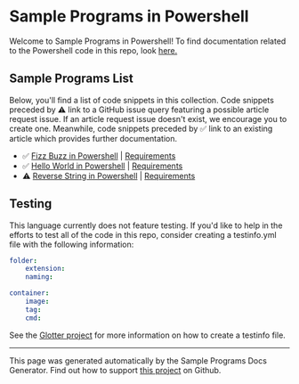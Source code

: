 # Sample Programs in Powershell

Welcome to Sample Programs in Powershell! To find documentation related to the Powershell code in this repo, look [here.](https://sample-programs.therenegadecoder.com/languages/powershell)

## Sample Programs List

Below, you'll find a list of code snippets in this collection. Code snippets preceded by :warning: link to a GitHub issue query featuring a possible article request issue. If an article request issue doesn't exist, we encourage you to create one. Meanwhile, code snippets preceded by :white_check_mark: link to an existing article which provides further documentation.

- :white_check_mark: [Fizz Buzz in Powershell](https://sample-programs.therenegadecoder.com/projects/fizz-buzz/powershell) | [Requirements](https://sample-programs.therenegadecoder.com/projects/fizz-buzz)
- :white_check_mark: [Hello World in Powershell](https://sample-programs.therenegadecoder.com/projects/hello-world/powershell) | [Requirements](https://sample-programs.therenegadecoder.com/projects/hello-world)
- :warning: [Reverse String in Powershell](https://github.com//TheRenegadeCoder/sample-programs-website/issues?utf8=%E2%9C%93&q=is%3Aissue+is%3Aopen+reverse+string+powershell) | [Requirements](https://sample-programs.therenegadecoder.com/projects/reverse-string)

## Testing

This language currently does not feature testing. If you'd like to help in the efforts to test all of the code in this repo, consider creating a testinfo.yml file with the following information:

```yml
folder:
	extension:
	naming:

container:
	image:
	tag:
	cmd:
```

See the [Glotter project](https://github.com/auroq/glotter) for more information on how to create a testinfo file.

---

This page was generated automatically by the Sample Programs Docs Generator. Find out how to support [this project](https://github.com/TheRenegadeCoder/sample-programs-docs-generator) on Github.